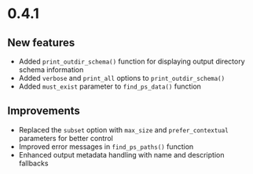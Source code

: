 # 0.4.1

## New features

- Added `print_outdir_schema()` function for displaying output directory schema information
- Added `verbose` and `print_all` options to `print_outdir_schema()`
- Added `must_exist` parameter to `find_ps_data()` function

## Improvements

- Replaced the `subset` option with `max_size` and `prefer_contextual` parameters for better control
- Improved error messages in `find_ps_paths()` function
- Enhanced output metadata handling with name and description fallbacks

